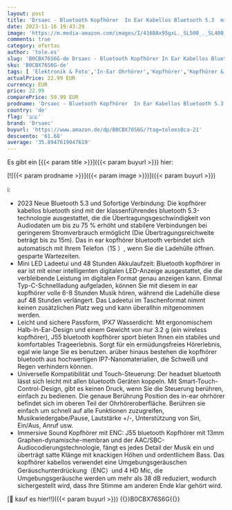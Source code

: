 ```yaml
---
layout: post
title: 'Drsaec - Bluetooth Kopfhörer  In Ear Kabellos Bluetooth 5.3  mit 4 Mic  2023 Neue ENC Noise Cancelling Wireless Earbuds 48H Tiefer Bass  IP7 Wasserdicht Ohrhörer LED-Anzeige USB-C'
date: 2023-11-16 19:43:29
image: 'https://m.media-amazon.com/images/I/416BAx95gxL._SL500_._SL400_.jpg'
comments: true
category: ofertas
author: 'tole.es'
slug: 'B0CBX76S6G-de Drsaec - Bluetooth Kopfhörer In Ear Kabellos Bluetooth 5.3...'
sku: 'B0CBX76S6G-de'
tags: [ 'Elektronik & Foto','In-Ear Ohrhörer','Kopfhörer','Kopfhörer & Zubehör','drsaec','🇩🇪', ]
actualPrice: 22.99 EUR
currency: EUR
price: 22.99
comparePrice: 59.99 EUR
prodname: 'Drsaec - Bluetooth Kopfhörer  In Ear Kabellos Bluetooth 5.3  mit 4 Mic  2023 Neue ENC Noise Cancelling Wireless Earbuds 48H Tiefer Bass  IP7 Wasserdicht Ohrhörer LED-Anzeige USB-C'
country: 'de'
flag: '🇩🇪'
brand: 'Drsaec'
buyurl: 'https://www.amazon.de/dp/B0CBX76S6G/?tag=tolees0ca-21'
descuento: '61.68'
average: '35.8947619047619'
---
```


Es gibt ein [{{< param title >}}]({{< param buyurl >}}) hier:

[![{{< param prodname >}}]({{< param image >}})]({{< param buyurl >}})

ℹ️:

- 2023 Neue Bluetooth 5.3 und Sofortige Verbindung: Die kopfhörer kabellos bluetooth sind mit der klassenführendes bluetooth 5.3-technologie ausgestattet, die die Übertragungsgeschwindigkeit von Audiodaten um bis zu 75 % erhöht und stabilere Verbindungen bei geringerem Stromverbrauch ermöglicht (Die Übertragungsreichweite beträgt bis zu 15m). Das in ear kopfhörer bluetooth verbindet sich automatisch mit Ihrem Telefon（1S ）, wenn Sie die Ladehülle öffnen. gesparte Wartezeiten.
- Mini LED Ladeetui und 48 Stunden Akkulaufzeit: Bluetooth kopfhörer in ear ist mit einer intelligenten digitalen LED-Anzeige ausgestattet, die die verbleibende Leistung im digitalen Format genau anzeigen kann. Einmal Typ-C-Schnellladung aufgeladen, können Sie mit diesem in ear kopfhörer volle 6-8 Stunden Musik hören, während die Ladehülle diese auf 48 Stunden verlängert. Das Ladeetui im Taschenformat nimmt keinen zusätzlichen Platz weg und kann überallhin mitgenommen werden.
- Leicht und sichere Passform, IPX7 Wasserdicht: Mit ergonomischem Halb-In-Ear-Design und einem Gewicht von nur 3.2 g (ein wireless kopfhörer), J55 bluetooth kopfhörer sport bieten Ihnen ein stabiles und komfortables Trageerlebnis. Sorgt für ein ermüdungsfreies Hörerlebnis, egal wie lange Sie es benutzen. arüber hinaus bestehen die kopfhörer bluetooth aus hochwertigen IP7-Nanomaterialien, die Schweiß und Regen verhindern können.
- Universelle Kompatibilität und Touch-Steuerung: Der headset bluetooth lässt sich leicht mit allen bluetooth Geräten koppeln. Mit Smart-Touch-Control-Design, gibt es keinen Druck, wenn Sie die Steuerung berühren, einfach zu bedienen. Die genaue Berührung Position des in-ear ohrhörer befindet sich im oberen Teil der Ohrhöreroberfläche. Berühren sie einfach um schnell auf alle Funktionen zuzugreifen, Musikwiedergabe/Pause, Lautstärke +/-, Unterstützung von Siri, Ein/Aus, Anruf usw.
- Immersive Sound Kopfhörer mit ENC: J55 bluetooth Kopfhörer mit 13mm Graphen-dynamische-membran und der AAC/SBC-Audiocodierungstechnologie, fängt es jedes Detail der Musik ein und überträgt satte Klänge mit knackigen Höhen und ordentlichem Bass. Das kopfhörer kabellos verwendet eine Umgebungsgeräuschen Geräuschunterdrückung（ENC）und 4 HD Mic, die Umgebungsgeräusche werden um mehr als 38 dB reduziert, wodurch sichergestellt wird, dass Ihre Stimme am anderen Ende klar gehört wird.

[🛒 kauf es hier!!]({{< param buyurl >}})
{{<world>}}B0CBX76S6G{{</world>}}
